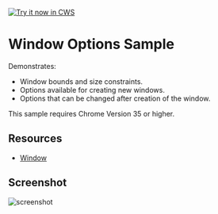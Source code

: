<a target="_blank" href="https://chrome.google.com/webstore/detail/cfcgoifcnpnadlhhoolkemkjkhoajfmk">![Try it now in CWS](https://raw.github.com/GoogleChrome/chrome-app-samples/master/tryitnowbutton.png "Click here to install this sample from the Chrome Web Store")</a>



# Window Options Sample

Demonstrates:

* Window bounds and size constraints.
* Options available for creating new windows.
* Options that can be changed after creation of the window.

This sample requires Chrome Version 35 or higher.

## Resources

* [Window](http://developer.chrome.com/apps/app.window.html)

## Screenshot
![screenshot](/apps/samples/window-options/assets/screenshot_1280_800.png)

